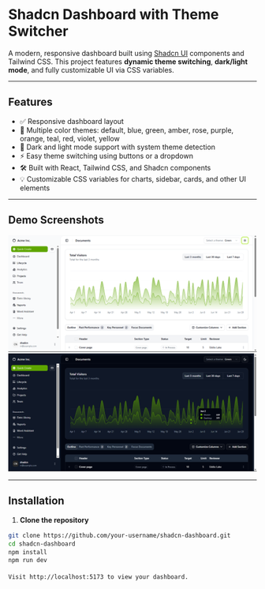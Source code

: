 # Shadcn Dashboard with Theme Switcher

A modern, responsive dashboard built using [Shadcn UI](https://ui.shadcn.com/) components and Tailwind CSS. This project features **dynamic theme switching**, **dark/light mode**, and fully customizable UI via CSS variables.

---

## Features

- ✅ Responsive dashboard layout  
- 🎨 Multiple color themes: default, blue, green, amber, rose, purple, orange, teal, red, violet, yellow  
- 🌙 Dark and light mode support with system theme detection  
- ⚡ Easy theme switching using buttons or a dropdown  
- 🛠️ Built with React, Tailwind CSS, and Shadcn components  
- 💡 Customizable CSS variables for charts, sidebar, cards, and other UI elements  

---

## Demo Screenshots

![Dashboard Light Mode](./screenshots/dashboard-light.png)  
![Dashboard Dark Mode](./screenshots/dashboard-dark.png)  

---

## Installation

1. **Clone the repository**

```bash
git clone https://github.com/your-username/shadcn-dashboard.git
cd shadcn-dashboard
npm install
npm run dev

Visit http://localhost:5173 to view your dashboard.


